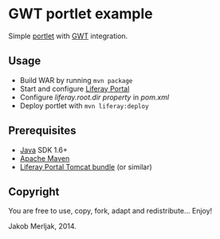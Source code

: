 GWT portlet example
===================
Simple [portlet](http://www.onjava.com/pub/a/onjava/2005/09/14/what-is-a-portlet.html) with [GWT](http://www.gwtproject.org/) integration.

Usage
------------
- Build WAR by running `mvn package`
- Start and configure [Liferay Portal](https://www.liferay.com/)
- Configure *liferay.root.dir property* in *pom.xml*
- Deploy portlet with `mvn liferay:deploy`

Prerequisites
------------
- [Java](https://www.java.com/) SDK 1.6+
- [Apache Maven](https://maven.apache.org/)
- [Liferay Portal Tomcat bundle](https://www.liferay.com/downloads/) (or similar)

Copyright
---------
You are free to use, copy, fork, adapt and redistribute... Enjoy!


Jakob Merljak, 2014.